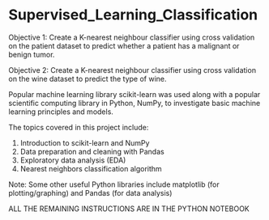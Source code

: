 # Supervised_Learning_Classification

Objective 1: Create a K-nearest neighbour classifier using cross validation on the patient dataset to predict whether a patient has a malignant or benign tumor.

Objective 2: Create a K-nearest neighbour classifier using cross validation on the wine dataset to predict the type of wine.

Popular machine learning library scikit-learn was used along with a popular scientific computing library in Python, NumPy, to investigate basic machine learning principles and models.

The topics covered in this project include:

1. Introduction to scikit-learn and NumPy
2. Data preparation and cleaning with Pandas
3. Exploratory data analysis (EDA)
4. Nearest neighbors classification algorithm

Note: Some other useful Python libraries include matplotlib (for plotting/graphing) and Pandas (for data analysis)

ALL THE REMAINING INSTRUCTIONS ARE IN THE PYTHON NOTEBOOK
